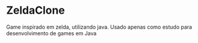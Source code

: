 # ZeldaClone
Game inspirado em zelda, utilizando java. Usado apenas como estudo para desenvolvimento de games em Java
